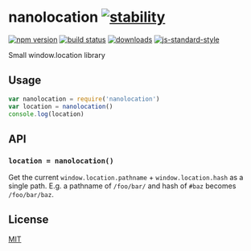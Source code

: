 # nanolocation [![stability][0]][1]
[![npm version][2]][3] [![build status][4]][5]
[![downloads][8]][9] [![js-standard-style][10]][11]

Small window.location library

## Usage
```js
var nanolocation = require('nanolocation')
var location = nanolocation()
console.log(location)
```

## API
### `location = nanolocation()`
Get the current `window.location.pathname` + `window.location.hash` as a
single path. E.g. a pathname of `/foo/bar/` and hash of `#baz` becomes
`/foo/bar/baz`.

## License
[MIT](https://tldrlegal.com/license/mit-license)

[0]: https://img.shields.io/badge/stability-experimental-orange.svg?style=flat-square
[1]: https://nodejs.org/api/documentation.html#documentation_stability_index
[2]: https://img.shields.io/npm/v/nanolocation.svg?style=flat-square
[3]: https://npmjs.org/package/nanolocation
[4]: https://img.shields.io/travis/choojs/nanolocation/master.svg?style=flat-square
[5]: https://travis-ci.org/choojs/nanolocation
[6]: https://img.shields.io/codecov/c/github/choojs/nanolocation/master.svg?style=flat-square
[7]: https://codecov.io/github/choojs/nanolocation
[8]: http://img.shields.io/npm/dm/nanolocation.svg?style=flat-square
[9]: https://npmjs.org/package/nanolocation
[10]: https://img.shields.io/badge/code%20style-standard-brightgreen.svg?style=flat-square
[11]: https://github.com/feross/standard
